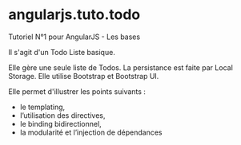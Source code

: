 angularjs.tuto.todo
===================

Tutoriel N°1 pour AngularJS - Les bases

Il s'agit d'un Todo Liste basique.

Elle gère une seule liste de Todos. 
La persistance est faite par Local Storage.
Elle utilise Bootstrap et Bootstrap UI.

Elle permet d'illustrer les points suivants :

- le templating,
- l’utilisation des directives, 
- le binding bidirectionnel, 
- la modularité et l’injection de dépendances 
